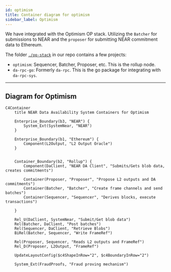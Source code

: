 ```yaml
---
id: optimism
title: Container diagram for optimism
sidebar_label: Optimism
---
```


We have integrated with the Optimism OP stack. Utilizing the `Batcher` for submissions to NEAR and the `proposer` for submitting NEAR commitment data to Ethereum.

The folder [`./op-stack`](https://github.com/near/rollup-data-availability/tree/main/op-stack) in our repo contains a few projects:

- `optimism`: Sequencer, Batcher, Proposer, etc. This is the rollup node.
- `da-rpc-go`: Formerly `da-rpc`. This is the go package for integrating with `da-rpc-sys`.

***

## Diagram for Optimism

```mermaid
C4Container
    title NEAR Data Availability System Containers for Optimism
    
    Enterprise_Boundary(b3, "NEAR") {
        System_Ext(SystemNear, "NEAR")     
    }

    Enterprise_Boundary(b1, "Ethereum") {
        Component(L2Output, "L2 Output Oracle")        
    }     

    
    Container_Boundary(b2, "Rollup") {
        Component(DaClient, "NEAR DA Client", "Submits/Gets blob data, creates commitments")

        Container(Proposer, "Proposer", "Propose L2 outputs and DA commitments")
        Container(Batcher, "Batcher", "Create frame channels and send batches")
        Container(Sequencer, "Sequencer", "Derives blocks, execute transactions")

    }
        
    Rel_U(DaClient, SystemNear, "Submit/Get blob data")
    Rel(Batcher, DaClient, "Post batches")
    Rel(Sequencer, DaClient, "Retrieve Blobs")
    BiRel(Batcher, Sequencer, "Write FrameRef")

    Rel(Proposer, Sequencer, "Reads L2 outputs and FrameRef")
    Rel_D(Proposer, L2Output, "FrameRef") 
    
    UpdateLayoutConfig($c4ShapeInRow="2", $c4BoundaryInRow="2")

    System_Ext(FraudProofs, "Fraud proving mechanism")
```

